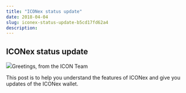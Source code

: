 ```yaml
---
title: "ICONex status update"
date: 2018-04-04
slug: iconex-status-update-b5cd17fd62a4
description:
---
```


## ICONex status update

![](https://cdn-images-1.medium.com/max/800/1*ci5qoARdmxgia73FSlCSIQ.jpeg)Greetings, from the ICON Team

This post is to help you understand the features of ICONex and give you updates of the ICONex wallet.

